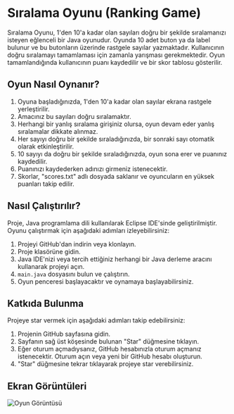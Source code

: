 # Sıralama Oyunu (Ranking Game)

Sıralama Oyunu, 1'den 10'a kadar olan sayıları doğru bir şekilde sıralamanızı isteyen eğlenceli bir Java oyunudur. Oyunda 10 adet buton ya da label bulunur ve bu butonların üzerinde rastgele sayılar yazmaktadır. Kullanıcının doğru sıralamayı tamamlaması için zamanla yarışması gerekmektedir. Oyun tamamlandığında kullanıcının puanı kaydedilir ve bir skor tablosu gösterilir.
 

## Oyun Nasıl Oynanır?

1. Oyuna başladığınızda, 1'den 10'a kadar olan sayılar ekrana rastgele yerleştirilir.
2. Amacınız bu sayıları doğru sıralamaktır. 
3. Herhangi bir yanlış sıralama girişiniz olursa, oyun devam eder yanlış sıralamalar dikkate alınmaz.
4. Her sayıyı doğru bir şekilde sıraladığınızda, bir sonraki sayı otomatik olarak etkinleştirilir.
5. 10 sayıyı da doğru bir şekilde sıraladığınızda, oyun sona erer ve puanınız kaydedilir.
6. Puanınızı kaydederken adınızı girmeniz istenecektir.
7. Skorlar, "scores.txt" adlı dosyada saklanır ve oyuncuların en yüksek puanları takip edilir.
   

## Nasıl Çalıştırılır?

Proje, Java programlama dili kullanılarak Eclipse IDE'sinde geliştirilmiştir. Oyunu çalıştırmak için aşağıdaki adımları izleyebilirsiniz:
1. Projeyi GitHub'dan indirin veya klonlayın.
2. Proje klasörüne gidin.
3. Java IDE'nizi veya tercih ettiğiniz herhangi bir Java derleme aracını kullanarak projeyi açın.
4. `main.java` dosyasını bulun ve çalıştırın.
5.  Oyun penceresi başlayacaktır ve oynamaya başlayabilirsiniz.


## Katkıda Bulunma

Projeye star vermek için aşağıdaki adımları takip edebilirsiniz:
1. Projenin GitHub sayfasına gidin.
2. Sayfanın sağ üst köşesinde bulunan "Star" düğmesine tıklayın.
3. Eğer oturum açmadıysanız, GitHub hesabınızla oturum açmanız istenecektir. Oturum açın veya yeni bir GitHub hesabı oluşturun.
4. "Star" düğmesine tekrar tıklayarak projeye star verebilirsiniz.


## Ekran Görüntüleri

![Oyun Görüntüsü](https://github.com/nazli-d/siralama-oyunu/blob/main/s%C4%B1ralama.gif)

